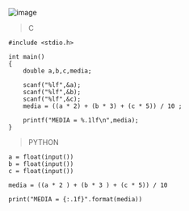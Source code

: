 ![image](https://github.com/lufffe/Beecrowd/assets/90646635/bf8ae476-c1d7-4657-aa76-707023a28dd3)


>C
    
    #include <stdio.h>

    int main()
    {
        double a,b,c,media;

        scanf("%lf",&a);
        scanf("%lf",&b);
        scanf("%lf",&c);
        media = ((a * 2) + (b * 3) + (c * 5)) / 10 ;

        printf("MEDIA = %.1lf\n",media);
    }

>PYTHON

    a = float(input())
    b = float(input())
    c = float(input())

    media = ((a * 2 ) + (b * 3 ) + (c * 5)) / 10

    print("MEDIA = {:.1f}".format(media))
